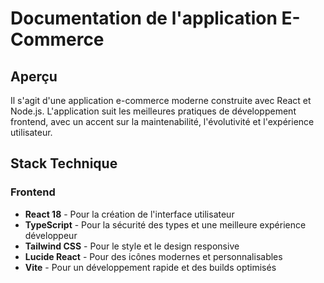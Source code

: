 # Documentation de l'application E-Commerce

## Aperçu

Il s'agit d'une application e-commerce moderne construite avec React et Node.js. L'application suit les meilleures pratiques de développement frontend, avec un accent sur la maintenabilité, l'évolutivité et l'expérience utilisateur.

## Stack Technique

### Frontend
- **React 18** - Pour la création de l'interface utilisateur
- **TypeScript** - Pour la sécurité des types et une meilleure expérience développeur
- **Tailwind CSS** - Pour le style et le design responsive
- **Lucide React** - Pour des icônes modernes et personnalisables
- **Vite** - Pour un développement rapide et des builds optimisés
